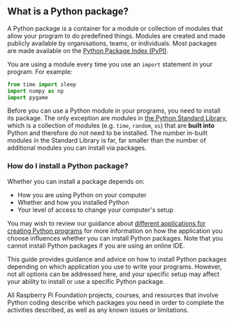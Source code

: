 ## What is a Python package?

A Python package is a container for a module or collection of modules that allow your program to do predefined things. Modules are created and made publicly available by organisations, teams, or individuals. Most packages are made available on the [Python Package Index (PyPI)](https://pypi.org).

You are using a module every time you use an `import` statement in your program. For example:

```python
from time import sleep
import numpy as np
import pygame
```

Before you can use a Python module in your programs, you need to install its package. The only exception are modules in [the Python Standard Library](https://docs.python.org/3/library/), which is a collection of modules (e.g. `time`, `random`, `os`) that are **built into** Python and therefore do not need to be installed. The number in-built modules in the Standard Library is far, far smaller than the number of additional modules you can install via packages.

### How do I install a Python package?

Whether you can install a package depends on:

- How you are using Python on your computer
- Whether and how you installed Python
- Your level of access to change your computer's setup

You may wish to review our guidance about [different applications for creating Python programs](https://projects.raspberrypi.org/en/projects/python-install-options) for more information on how the application you choose influences whether you can install Python packages. Note that you cannot install Python packages if you are using an online IDE.

This guide provides guidance and advice on how to install Python packages depending on which application you use to write your programs. However, not all options can be addressed here, and your specific setup may affect your ability to install or use a specific Python package.

All Raspberry Pi Foundation projects, courses, and resources that involve Python coding describe which packages you need in order to complete the activities described, as well as any known issues or limitations.
